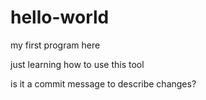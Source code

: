 # hello-world
my first program here

just learning how to use this tool

is it a commit message to describe changes?
